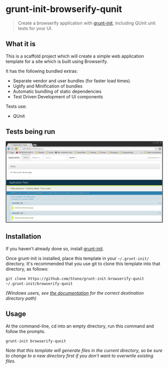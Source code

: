 # grunt-init-browserify-qunit

> Create a browserify application with [grunt-init][], including QUnit unit tests for your UI.

[grunt-init]: http://gruntjs.com/project-scaffolding

## What it is
This is a scaffold project which will create a simple web application template for a site which is built using Browserify.

It has the following bundled extras:
  - Separate vendor and user bundles (for faster load times).
  - Uglify and Minification of bundles
  - Automatic bundling of static dependencies
  - Test Driven Development of UI components

Tests use:
  - QUnit

## Tests being run
![QUnit Tests](/screenshots/test.png?raw=true "QUnit")

## Installation
If you haven't already done so, install [grunt-init][].

Once grunt-init is installed, place this template in your `~/.grunt-init/` directory. It's recommended that you use git to clone this template into that directory, as follows:

```
git clone https://github.com/Stono/grunt-init-browserify-qunit ~/.grunt-init/browserify-qunit
```

_(Windows users, see [the documentation][grunt-init] for the correct destination directory path)_

## Usage

At the command-line, cd into an empty directory, run this command and follow the prompts.

```
grunt-init browserify-qunit
```

_Note that this template will generate files in the current directory, so be sure to change to a new directory first if you don't want to overwrite existing files._
